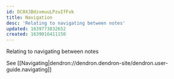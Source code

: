 ```yaml
---
id: DC0XJBdzxmuuLPzuIfFvk
title: Navigation
desc: 'Relating to navigating between notes'
updated: 1639773832652
created: 1639016411150
---
```


Relating to navigating between notes

See [[Navigating|dendron://dendron.dendron-site/dendron.user-guide.navigating]]